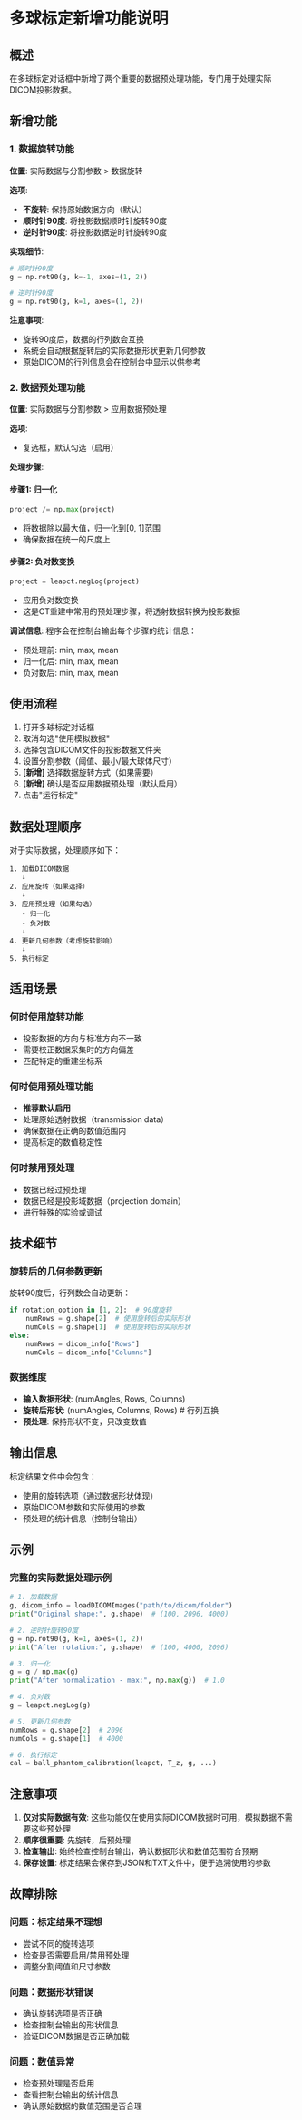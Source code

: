 # 多球标定新增功能说明

## 概述

在多球标定对话框中新增了两个重要的数据预处理功能，专门用于处理实际DICOM投影数据。

## 新增功能

### 1. 数据旋转功能

**位置**: 实际数据与分割参数 > 数据旋转

**选项**:
- **不旋转**: 保持原始数据方向（默认）
- **顺时针90度**: 将投影数据顺时针旋转90度
- **逆时针90度**: 将投影数据逆时针旋转90度

**实现细节**:
```python
# 顺时针90度
g = np.rot90(g, k=-1, axes=(1, 2))

# 逆时针90度
g = np.rot90(g, k=1, axes=(1, 2))
```

**注意事项**:
- 旋转90度后，数据的行列数会互换
- 系统会自动根据旋转后的实际数据形状更新几何参数
- 原始DICOM的行列信息会在控制台中显示以供参考

### 2. 数据预处理功能

**位置**: 实际数据与分割参数 > 应用数据预处理

**选项**:
- 复选框，默认勾选（启用）

**处理步骤**:

#### 步骤1: 归一化
```python
project /= np.max(project)
```
- 将数据除以最大值，归一化到[0, 1]范围
- 确保数据在统一的尺度上

#### 步骤2: 负对数变换
```python
project = leapct.negLog(project)
```
- 应用负对数变换
- 这是CT重建中常用的预处理步骤，将透射数据转换为投影数据

**调试信息**:
程序会在控制台输出每个步骤的统计信息：
- 预处理前: min, max, mean
- 归一化后: min, max, mean  
- 负对数后: min, max, mean

## 使用流程

1. 打开多球标定对话框
2. 取消勾选"使用模拟数据"
3. 选择包含DICOM文件的投影数据文件夹
4. 设置分割参数（阈值、最小/最大球体尺寸）
5. **[新增]** 选择数据旋转方式（如果需要）
6. **[新增]** 确认是否应用数据预处理（默认启用）
7. 点击"运行标定"

## 数据处理顺序

对于实际数据，处理顺序如下：

```
1. 加载DICOM数据
   ↓
2. 应用旋转（如果选择）
   ↓
3. 应用预处理（如果勾选）
   - 归一化
   - 负对数
   ↓
4. 更新几何参数（考虑旋转影响）
   ↓
5. 执行标定
```

## 适用场景

### 何时使用旋转功能
- 投影数据的方向与标准方向不一致
- 需要校正数据采集时的方向偏差
- 匹配特定的重建坐标系

### 何时使用预处理功能
- **推荐默认启用**
- 处理原始透射数据（transmission data）
- 确保数据在正确的数值范围内
- 提高标定的数值稳定性

### 何时禁用预处理
- 数据已经过预处理
- 数据已经是投影域数据（projection domain）
- 进行特殊的实验或调试

## 技术细节

### 旋转后的几何参数更新

旋转90度后，行列数会自动更新：

```python
if rotation_option in [1, 2]:  # 90度旋转
    numRows = g.shape[2]  # 使用旋转后的实际形状
    numCols = g.shape[1]  # 使用旋转后的实际形状
else:
    numRows = dicom_info["Rows"]
    numCols = dicom_info["Columns"]
```

### 数据维度

- **输入数据形状**: (numAngles, Rows, Columns)
- **旋转后形状**: (numAngles, Columns, Rows)  # 行列互换
- **预处理**: 保持形状不变，只改变数值

## 输出信息

标定结果文件中会包含：
- 使用的旋转选项（通过数据形状体现）
- 原始DICOM参数和实际使用的参数
- 预处理的统计信息（控制台输出）

## 示例

### 完整的实际数据处理示例

```python
# 1. 加载数据
g, dicom_info = loadDICOMImages("path/to/dicom/folder")
print("Original shape:", g.shape)  # (100, 2096, 4000)

# 2. 逆时针旋转90度
g = np.rot90(g, k=1, axes=(1, 2))
print("After rotation:", g.shape)  # (100, 4000, 2096)

# 3. 归一化
g = g / np.max(g)
print("After normalization - max:", np.max(g))  # 1.0

# 4. 负对数
g = leapct.negLog(g)

# 5. 更新几何参数
numRows = g.shape[2]  # 2096
numCols = g.shape[1]  # 4000

# 6. 执行标定
cal = ball_phantom_calibration(leapct, T_z, g, ...)
```

## 注意事项

1. **仅对实际数据有效**: 这些功能仅在使用实际DICOM数据时可用，模拟数据不需要这些预处理
2. **顺序很重要**: 先旋转，后预处理
3. **检查输出**: 始终检查控制台输出，确认数据形状和数值范围符合预期
4. **保存设置**: 标定结果会保存到JSON和TXT文件中，便于追溯使用的参数

## 故障排除

### 问题：标定结果不理想
- 尝试不同的旋转选项
- 检查是否需要启用/禁用预处理
- 调整分割阈值和尺寸参数

### 问题：数据形状错误
- 确认旋转选项是否正确
- 检查控制台输出的形状信息
- 验证DICOM数据是否正确加载

### 问题：数值异常
- 检查预处理是否启用
- 查看控制台输出的统计信息
- 确认原始数据的数值范围是否合理


